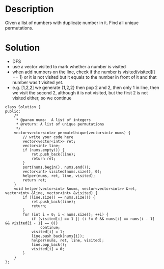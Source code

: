# Description

Given a list of numbers with duplicate number in it. Find all unique permutations.

# Solution

- DFS
- use a vector visited to mark whether a number is visited
- when add numbers on the line, check if the number is visited(visited[i] == 1) or it is not visited but it equals to the number in front of it and that number was't visited yet.
- e.g. [1,2,2] we generate {1,2,2} then pop 2 and 2, then only 1 in line, then we visit the second 2, although it is not visited, but the first 2 is not visited either, so we continue
```
class Solution {
public:
    /*
     * @param nums:  A list of integers
     * @return: A list of unique permutations
     */
    vector<vector<int>> permuteUnique(vector<int> nums) {
        // write your code here
        vector<vector<int>> ret;
        vector<int> line;
        if (nums.empty()) {
            ret.push_back(line);
            return ret;
        }
        sort(nums.begin(), nums.end());
        vector<int> visited(nums.size(), 0);
        helper(nums, ret, line, visited);
        return ret;
    }
    void helper(vector<int> &nums, vector<vector<int>> &ret, vector<int> &line, vector<int> &visited) {
        if (line.size() == nums.size()) {
            ret.push_back(line);
            return;
        }
        for (int i = 0; i < nums.size(); ++i) {
            if (visited[i] == 1 || (i != 0 && nums[i] == nums[i - 1] && visited[i - 1] == 0))
                continue;
            visited[i] = 1;
            line.push_back(nums[i]);
            helper(nums, ret, line, visited);
            line.pop_back();
            visited[i] = 0;
        }
    }
};
```

